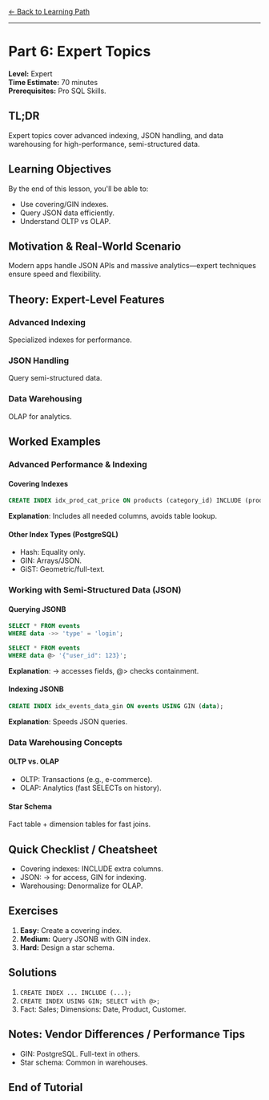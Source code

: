 [<- Back to Learning Path](learning-path.md)

---
# Part 6: Expert Topics

**Level:** Expert  
**Time Estimate:** 70 minutes  
**Prerequisites:** Pro SQL Skills.

## TL;DR
Expert topics cover advanced indexing, JSON handling, and data warehousing for high-performance, semi-structured data.

## Learning Objectives
By the end of this lesson, you'll be able to:
- Use covering/GIN indexes.
- Query JSON data efficiently.
- Understand OLTP vs OLAP.

## Motivation & Real-World Scenario
Modern apps handle JSON APIs and massive analytics—expert techniques ensure speed and flexibility.

## Theory: Expert-Level Features

### Advanced Indexing
Specialized indexes for performance.

### JSON Handling
Query semi-structured data.

### Data Warehousing
OLAP for analytics.

## Worked Examples

### Advanced Performance & Indexing

#### Covering Indexes
```sql
CREATE INDEX idx_prod_cat_price ON products (category_id) INCLUDE (product_id, price);
```
**Explanation**: Includes all needed columns, avoids table lookup.

#### Other Index Types (PostgreSQL)
- Hash: Equality only.
- GIN: Arrays/JSON.
- GiST: Geometric/full-text.

### Working with Semi-Structured Data (JSON)

#### Querying JSONB
```sql
SELECT * FROM events
WHERE data ->> 'type' = 'login';

SELECT * FROM events
WHERE data @> '{"user_id": 123}';
```
**Explanation**: -> accesses fields, @> checks containment.

#### Indexing JSONB
```sql
CREATE INDEX idx_events_data_gin ON events USING GIN (data);
```
**Explanation**: Speeds JSON queries.

### Data Warehousing Concepts

#### OLTP vs. OLAP
- OLTP: Transactions (e.g., e-commerce).
- OLAP: Analytics (fast SELECTs on history).

#### Star Schema
Fact table + dimension tables for fast joins.

## Quick Checklist / Cheatsheet
- Covering indexes: INCLUDE extra columns.
- JSON: -> for access, GIN for indexing.
- Warehousing: Denormalize for OLAP.

## Exercises

1. **Easy:** Create a covering index.
2. **Medium:** Query JSONB with GIN index.
3. **Hard:** Design a star schema.

## Solutions

1. `CREATE INDEX ... INCLUDE (...);`
2. `CREATE INDEX USING GIN; SELECT with @>;`
3. Fact: Sales; Dimensions: Date, Product, Customer.

## Notes: Vendor Differences / Performance Tips
- GIN: PostgreSQL. Full-text in others.
- Star schema: Common in warehouses.

## End of Tutorial
